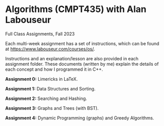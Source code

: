 # Algorithms (CMPT435) with Alan Labouseur
Full Class Assignments, Fall 2023

Each multi-week assignment has a set of instructions, which can be found at https://www.labouseur.com/courses/os/. 

Instructions and an explanation/lesson are also provided in each assignment folder. These documents (written by me) explain the details of each concept and how I programmed it in C++.

**Assignment 0:** Limericks in LaTeX.

**Assignment 1:** Data Structures and Sorting.

**Assignment 2:** Searching and Hashing.

**Assignment 3:** Graphs and Trees (with BST).

**Assignment 4:** Dynamic Programming (graphs) and Greedy Algorithms.
